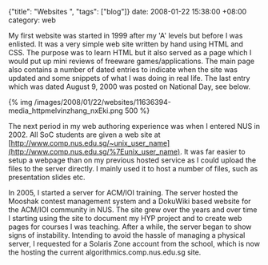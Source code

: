 {"title": "Websites  ", "tags": ["blog"]}
date: 2008-01-22 15:38:00 +08:00
category: web

My first website was started in 1999 after my 'A' levels but before I was enlisted. It was a very simple web site written by hand using HTML and CSS. The purpose was to learn HTML but it also served as a page which I would put up mini reviews of freeware games/applications. The main page also contains a number of dated entries to indicate when the site was updated and some snippets of what I was doing in real life. The last entry which was dated August 9, 2000 was posted on National Day, see below.

{% img /images/2008/01/22/websites/11636394-media_httpmelvinzhang_nxEki.png 500 %}

The next period in my web authoring experience was when I entered NUS in 2002. All SoC students are given a web site at [http://www.comp.nus.edu.sg/~unix_user_name](http://www.comp.nus.edu.sg/%7Eunix_user_name). It was far easier to setup a webpage than on my previous hosted service as I could upload the files to the server directly. I mainly used it to host a number of files, such as presentation slides etc.

In 2005, I started a server for ACM/IOI training. The server hosted the Mooshak contest management system and a DokuWiki based website for the ACM/IOI community in NUS. The site grew over the years and over time I starting using the site to document my HYP project and to create web pages for courses I was teaching. After a while, the server began to show signs of instability. Intending to avoid the hassle of managing a physical server, I requested for a Solaris Zone account from the school, which is now the hosting the current algorithmics.comp.nus.edu.sg site.
